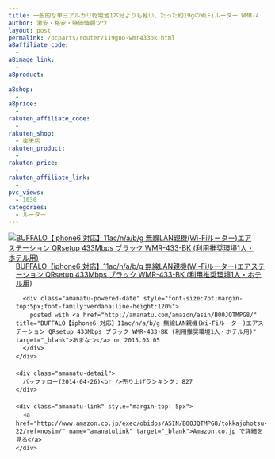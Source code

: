 ```yaml
---
title: 一般的な単三アルカリ乾電池1本分よりも軽い、たった約19gのWiFiルーター WMR-433-BK タイムセール44%OFF激安特価2,700円台！送料無料！
author: 激安・格安・特価情報ツウ
layout: post
permalink: /pcparts/router/119gno-wmr433bk.html
a8affiliate_code:
  - 
a8image_link:
  - 
a8product:
  - 
a8shop:
  - 
a8price:
  - 
rakuten_affiliate_code:
  - 
rakuten_shop:
  - 楽天店
rakuten_product:
  - 
rakuten_price:
  - 
rakuten_affiliate_link:
  - 
pvc_views:
  - 1030
categories:
  - ルーター
---
```

<div class="amanatu-box" style="margin-bottom:0px;">
  <div class="amanatu-image" style="float:left;">
    <a href="http://www.amazon.co.jp/exec/obidos/ASIN/B00JQTMPG8/tokkajohotsu-22/ref=nosim/" name="amanatulink" target="_blank"><img src="http://i1.wp.com/ecx.images-amazon.com/images/I/41iA49JQ09L._SL160_.jpg?w=546" alt="BUFFALO【iphone6 対応】11ac/n/a/b/g 無線LAN親機(Wi-Fiルーター)エアステーション QRsetup 433Mbps ブラック WMR-433-BK (利用推奨環境1人・ホテル用)" style="border: none;" data-recalc-dims="1" /></a>
  </div>
  
  <div class="amanatu-info" style="float:left;margin-left:15px;line-height:120%">
    <div class="amanatu-name" style="margin-bottom:10px;line-height:120%">
      <a href="http://www.amazon.co.jp/exec/obidos/ASIN/B00JQTMPG8/tokkajohotsu-22/ref=nosim/" name="amanatulink" target="_blank">BUFFALO【iphone6 対応】11ac/n/a/b/g 無線LAN親機(Wi-Fiルーター)エアステーション QRsetup 433Mbps ブラック WMR-433-BK (利用推奨環境1人・ホテル用)</a> 
      
      <div class="amanatu-powered-date" style="font-size:7pt;margin-top:5px;font-family:verdana;line-height:120%">
        posted with <a href="http://amanatu.com/amazon/asin/B00JQTMPG8/" title="BUFFALO【iphone6 対応】11ac/n/a/b/g 無線LAN親機(Wi-Fiルーター)エアステーション QRsetup 433Mbps ブラック WMR-433-BK (利用推奨環境1人・ホテル用)" target="_blank">あまなつ</a> on 2015.03.05
      </div>
    </div>
    
    <div class="amanatu-detail">
      バッファロー(2014-04-26)<br />売り上げランキング: 827
    </div>
    
    <div class="amanatu-link" style="margin-top: 5px">
      <a href="http://www.amazon.co.jp/exec/obidos/ASIN/B00JQTMPG8/tokkajohotsu-22/ref=nosim/" name="amanatulink" target="_blank">Amazon.co.jp で詳細を見る</a>
    </div>
  </div>
  
  <div class="amanatu-footer" style="clear: left">
  </div>
</div>